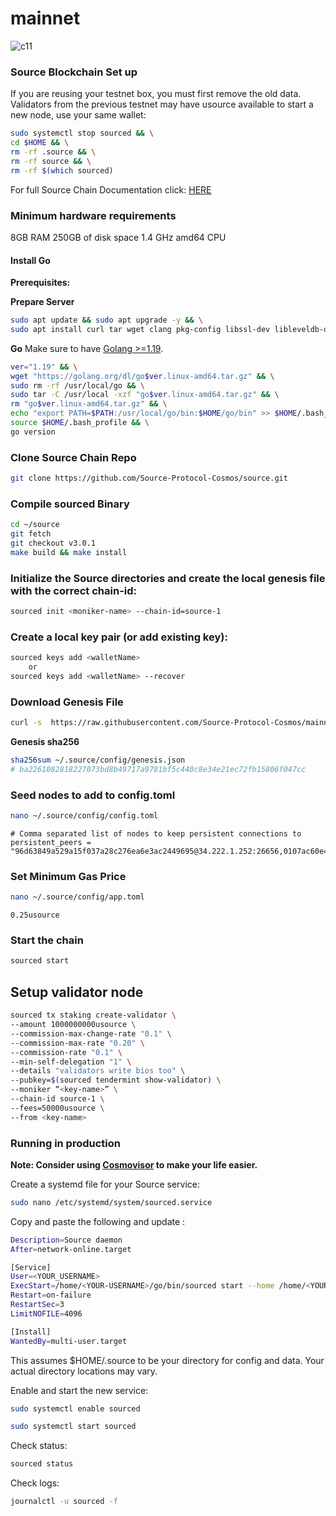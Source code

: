 # mainnet

![c11](https://static.wixstatic.com/media/80368b_b2c7b9f0d8614798bd9df0111903155a~mv2.png/v1/fill/w_624,h_108,al_c,q_85,usm_0.66_1.00_0.01/source%20logo%20final%20hrzn.webp)

### Source Blockchain Set up


If you are reusing your testnet box, you must first remove the old data. Validators from the previous testnet may have usource available to start a new node, use your same wallet:

```bash
sudo systemctl stop sourced && \
cd $HOME && \
rm -rf .source && \
rm -rf source && \
rm -rf $(which sourced)
```


For full Source Chain Documentation click: [HERE](https://docs.sourceprotocol.io/source-chain-documentation/introduction)

### Minimum hardware requirements
8GB RAM
250GB of disk space
1.4 GHz amd64 CPU

#### Install Go

**Prerequisites:** 

**Prepare Server**
```bash
sudo apt update && sudo apt upgrade -y && \
sudo apt install curl tar wget clang pkg-config libssl-dev libleveldb-dev jq build-essential bsdmainutils git make ncdu htop screen unzip bc fail2ban htop -y
```

**Go** Make sure to have [Golang >=1.19](https://golang.org/).
```bash
ver="1.19" && \
wget "https://golang.org/dl/go$ver.linux-amd64.tar.gz" && \
sudo rm -rf /usr/local/go && \
sudo tar -C /usr/local -xzf "go$ver.linux-amd64.tar.gz" && \
rm "go$ver.linux-amd64.tar.gz" && \
echo "export PATH=$PATH:/usr/local/go/bin:$HOME/go/bin" >> $HOME/.bash_profile && \
source $HOME/.bash_profile && \
go version
```

### Clone Source Chain Repo

```bash
git clone https://github.com/Source-Protocol-Cosmos/source.git
```

### Compile sourced Binary

```bash
cd ~/source
git fetch
git checkout v3.0.1
make build && make install
```


### Initialize the Source directories and create the local genesis file with the correct chain-id:

```bash
sourced init <moniker-name> --chain-id=source-1
```

### Create a local key pair (or add existing key):

```sh
sourced keys add <walletName>
    or
sourced keys add <walletName> --recover
```

### Download Genesis File

```bash
curl -s  https://raw.githubusercontent.com/Source-Protocol-Cosmos/mainnet/master/source-1/genesis.json > ~/.source/config/genesis.json
```

**Genesis sha256**

```bash
sha256sum ~/.source/config/genesis.json
# ba2261082818227073bd8b49717a9781bf5c440c8e34e21ec72fb15806f047cc
```

### Seed nodes to add to config.toml


```bash
nano ~/.source/config/config.toml
```

```
# Comma separated list of nodes to keep persistent connections to persistent_peers = 
"96d63849a529a15f037a28c276ea6e3ac2449695@34.222.1.252:26656,0107ac60e43f3b3d395fea706cb54877a3241d21@35.87.85.162:26656"
```

### Set Minimum Gas Price


```bash
nano ~/.source/config/app.toml
```

```
0.25usource
```

### Start the chain
```bash
sourced start
```

## Setup validator node

```bash
sourced tx staking create-validator \
--amount 1000000000usource \
--commission-max-change-rate "0.1" \
--commission-max-rate "0.20" \
--commission-rate "0.1" \
--min-self-delegation "1" \
--details "validators write bios too" \
--pubkey=$(sourced tendermint show-validator) \
--moniker “<key-name>” \
--chain-id source-1 \
--fees=50000usource \
--from <key-name>
```


### Running in production

**Note: Consider using [Cosmovisor](https://github.com/cosmos/cosmos-sdk/tree/master/cosmovisor) to make your life easier.**

Create a systemd file for your Source service:
```bash
sudo nano /etc/systemd/system/sourced.service
```   
Copy and paste the following and update <YOUR-USERNAME>:
```bash
Description=Source daemon
After=network-online.target

[Service]
User=<YOUR_USERNAME>
ExecStart=/home/<YOUR-USERNAME>/go/bin/sourced start --home /home/<YOUR-USERNAME>/.source
Restart=on-failure
RestartSec=3
LimitNOFILE=4096

[Install]
WantedBy=multi-user.target
```
This assumes $HOME/.source to be your directory for config and data. Your actual directory locations may vary.

Enable and start the new service:
```bash
sudo systemctl enable sourced
```
```bash   
sudo systemctl start sourced
```   
Check status:
```bash
sourced status
```
Check logs:
```bash
journalctl -u sourced -f
```   
